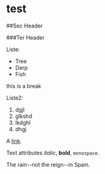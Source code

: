 test
====

##Sec Header

###Ter Header

Liste:

* Tree
* Derp
* Fish

this is a  break

Liste2:

1. dgjl
2. glkshd
3. lkdghl
4. dhgj

A [link](http://coursera.com).

Text attributes *italic*,
 **bold**, `monospace`.
 
The rain--not the reign--in
 Spain.
